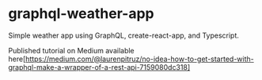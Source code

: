 # graphql-weather-app

Simple weather app using GraphQL, create-react-app, and Typescript. 

Published tutorial on Medium available here[https://medium.com/@laurenpitruz/no-idea-how-to-get-started-with-graphql-make-a-wrapper-of-a-rest-api-7159080dc318]

